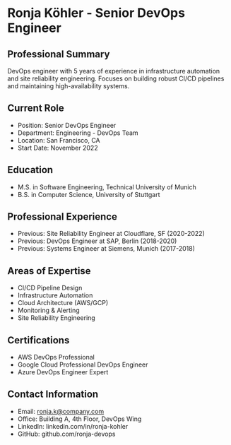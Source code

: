 # Ronja Köhler - Senior DevOps Engineer

## Professional Summary
DevOps engineer with 5 years of experience in infrastructure automation and site reliability engineering. Focuses on building robust CI/CD pipelines and maintaining high-availability systems.

## Current Role
- Position: Senior DevOps Engineer
- Department: Engineering - DevOps Team
- Location: San Francisco, CA
- Start Date: November 2022

## Education
- M.S. in Software Engineering, Technical University of Munich
- B.S. in Computer Science, University of Stuttgart

## Professional Experience
- Previous: Site Reliability Engineer at Cloudflare, SF (2020-2022)
- Previous: DevOps Engineer at SAP, Berlin (2018-2020)
- Previous: Systems Engineer at Siemens, Munich (2017-2018)

## Areas of Expertise
- CI/CD Pipeline Design
- Infrastructure Automation
- Cloud Architecture (AWS/GCP)
- Monitoring & Alerting
- Site Reliability Engineering

## Certifications
- AWS DevOps Professional
- Google Cloud Professional DevOps Engineer
- Azure DevOps Engineer Expert

## Contact Information
- Email: ronja.k@company.com
- Office: Building A, 4th Floor, DevOps Wing
- LinkedIn: linkedin.com/in/ronja-kohler
- GitHub: github.com/ronja-devops 